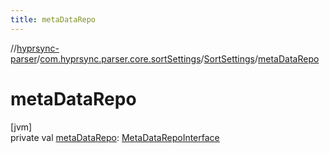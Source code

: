 ```yaml
---
title: metaDataRepo
---
```

//[hyprsync-parser](../../../index.html)/[com.hyprsync.parser.core.sortSettings](../index.html)/[SortSettings](index.html)/[metaDataRepo](meta-data-repo.html)



# metaDataRepo



[jvm]\
private val [metaDataRepo](meta-data-repo.html): [MetaDataRepoInterface](../../com.hyprsync.parser.repo.metaData/-meta-data-repo-interface/index.html)



